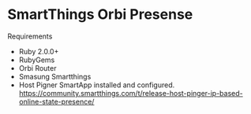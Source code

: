 SmartThings Orbi Presense
=========================

Requirements
* Ruby 2.0.0+
* RubyGems
* Orbi Router
* Smasung Smartthings
* Host Pigner SmartApp installed and configured. https://community.smartthings.com/t/release-host-pinger-ip-based-online-state-presence/